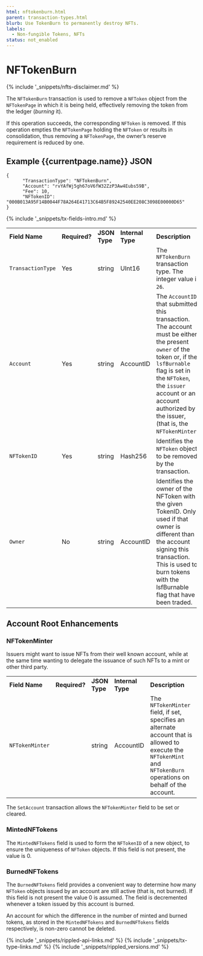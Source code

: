 ```yaml
---
html: nftokenburn.html
parent: transaction-types.html
blurb: Use TokenBurn to permanently destroy NFTs.
labels:
  - Non-fungible Tokens, NFTs
status: not_enabled
---
```

# NFTokenBurn
{% include '_snippets/nfts-disclaimer.md' %}

The `NFTokenBurn` transaction is used to remove a `NFToken` object from the `NFTokenPage` in which it is being held, effectively removing the token from the ledger (_burning_ it).

If this operation succeeds, the corresponding `NFToken` is removed. If this operation empties the `NFTokenPage` holding the `NFToken` or results in consolidation, thus removing a `NFTokenPage`, the owner’s reserve requirement is reduced by one.


## Example {{currentpage.name}} JSON


```
{
      "TransactionType": "NFTokenBurn",
      "Account": "rvYAfWj5gh67oV6fW32ZzP3Aw4Eubs59B",
      "Fee": 10,
      "NFTokenID": "000B013A95F14B0044F78A264E41713C64B5F89242540EE208C3098E00000D65"
}
```

{% include '_snippets/tx-fields-intro.md' %}

<table>
  <tr>
   <td><strong>Field Name</strong>
   </td>
   <td><strong>Required?</strong>
   </td>
   <td><strong>JSON Type</strong>
   </td>
   <td><strong>Internal Type</strong>
   </td>
   <td><strong>Description</strong>
   </td>
  </tr>
  <tr>
   <td><code>TransactionType</code>
   </td>
   <td>Yes
   </td>
   <td>string
   </td>
   <td>UInt16
   </td>
   <td>The <code>NFTokenBurn</code> transaction type.  The integer value is <code>26</code>.
   </td>
  </tr>
  <tr>
   <td><code>Account</code>
   </td>
   <td>Yes
   </td>
   <td>string
   </td>
   <td>AccountID
   </td>
   <td>The <code>AccountID</code> that submitted this transaction. The account must be either the present <code>owner</code> of the token or, if the <code>lsfBurnable</code> flag is set in the <code>NFToken</code>, the <code>issuer</code> account or an account authorized by the issuer,  (that is, the <code>NFTokenMinter</code>).
   </td>
  </tr>
  <tr>
   <td><code>NFTokenID</code>
   </td>
   <td>Yes
   </td>
   <td>string
   </td>
   <td>Hash256
   </td>
   <td>Identifies the <code>NFToken</code> object to be removed by the transaction.
   </td>
  </tr>
    <tr>
   <td><code>Owner</code>
   </td>
   <td>No
   </td>
   <td>string
   </td>
   <td>AccountID
   </td>
   <td>Identifies the owner of the NFToken with the given TokenID. Only used if that owner is different than the account signing this transaction. This is used to burn tokens with the lsfBurnable flag that have been traded.
   </td>
  </tr>
</table>



## Account Root Enhancements


### NFTokenMinter


Issuers might want to issue NFTs from their well known account, while at the same time wanting to delegate the issuance of such NFTs to a mint or other third party.


<table>
  <tr>
   <td><strong>Field Name</strong>
   </td>
   <td><strong>Required?</strong>
   </td>
   <td><strong>JSON Type</strong>
   </td>
   <td><strong>Internal Type</strong>
   </td>
   <td><strong>Description</strong>
   </td>
  </tr>
  <tr>
   <td><code>NFTokenMinter</code>
   </td>
   <td>
   </td>
   <td>string
   </td>
   <td>AccountID
   </td>
   <td>The <code>NFTokenMinter</code> field, if set, specifies an alternate account that is allowed to execute the <code>NFTokenMint</code> and <code>NFTokenBurn</code> operations on behalf of the account.
   </td>
  </tr>
</table>


The `SetAccount` transaction allows the `NFTokenMinter` field to be set or cleared.

### MintedNFTokens


The `MintedNFTokens` field is used to form the `NFTokenID` of a new object, to ensure the uniqueness of `NFToken` objects. If this field is not present, the value is 0.


### BurnedNFTokens


The `BurnedNFTokens` field provides a convenient way to determine how many `NFToken` objects issued by an account are still active (that is, not burned). If this field is not present the value 0 is assumed. The field is decremented whenever a token issued by this account is burned.

An account for which the difference in the number of minted and burned tokens, as stored in the `MintedNFTokens` and `BurnedNFTokens` fields respectively, is non-zero cannot be deleted.


<!--{# common link defs #}-->
{% include '_snippets/rippled-api-links.md' %}
{% include '_snippets/tx-type-links.md' %}
{% include '_snippets/rippled_versions.md' %}
